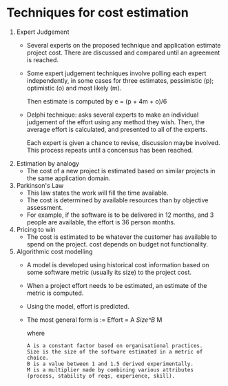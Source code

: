 # Techniques for cost estimation

1. Expert Judgement
   * Several experts on the proposed technique and application estimate project cost. There are discussed and compared until an agreement is reached.
   * Some expert judgement techniques involve polling each expert independently, in some cases for three estimates, pessimistic \(p\); optimistic \(o\) and most likely \(m\).

     Then estimate is computed by e = \(p + 4m + o\)/6

   * Delphi technique: asks several experts to make an individual judgement of the effort using any method they wish. Then, the average effort is calculated, and presented to all of the experts.

     Each expert is given a chance to revise, discussion maybe involved. This process repeats until a concensus has been reached.
2. Estimation by analogy
   * The cost of a new project is estimated based on similar projects in the same application domain. 
3. Parkinson's Law
   * This law states the work will fill the time available.
   * The cost is determined by available resources than by objective assessment. 
   * For example, if the software is to be delivered in 12 months, and 3 people are available, the effort is 36 person months.
4. Pricing to win
   * The cost is estimated to be whatever the customer has available to spend on the project. cost depends on budget not functionality.
5. Algorithmic cost modelling
   * A model is developed using historical cost information based on some software metric \(usually its size\) to the project cost. 
   * When a project effort needs to be estimated, an estimate of the metric is computed. 
   * Using the model, effort is predicted.
   * The most general form is := Effort = A _Size^B_ M

     where

     ```text
     A is a constant factor based on organisational practices.
     Size is the size of the software estimated in a metric of choice.
     B is a value between 1 and 1.5 derived experimentally. 
     M is a multiplier made by combining various attributes (process, stability of reqs, experience, skill).
     ```

